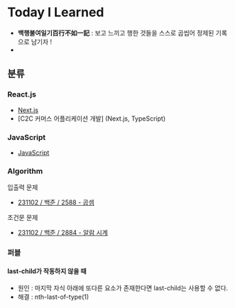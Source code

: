 # Today I Learned

* **백행불여일기百行不如一記** : 보고 느끼고 행한 것들을 스스로 곱씹어 정제된 기록으로 남기자 !
* 



## 분류

### React.js

* [Next.js](React/nextjs.md)
* \[C2C 커머스 어플리케이션 개발] (Next.js, TypeScript)

### JavaScript

* [JavaScript](./)

### Algorithm

입출력 문제

* [231102 / 백준 / 2588 - 곱셈](Algorithm/231102-백준-2588.md)

조건문 문제

* [231102 / 백준 / 2884 - 알람 시계](Algorithm/231102-백준-2884.md)

### 퍼블

#### last-child가 작동하지 않을 때
- 원인 : 마지막 자식 아래에 또다른 요소가 존재한다면 last-child는 사용할 수 없다.
- 해결 : nth-last-of-type(1) 
